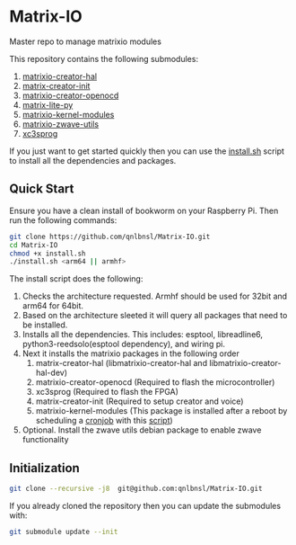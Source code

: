 # Matrix-IO

Master repo to manage matrixio modules

This repository contains the following submodules:

1. [matrixio-creator-hal](https://github.com/qnlbnsl/matrixio-creator-hal)
2. [matrix-creator-init](https://github.com/qnlbnsl/matrix-creator-init)
3. [matrixio-creator-openocd](https://github.com/qnlbnsl/matrix-creator-openocd)
4. [matrix-lite-py](https://github.com/qnlbnsl/matrix-lite-py)
5. [matrixio-kernel-modules](https://github.com/qnlbnsl/matrixio-kernel-modules)
6. [matrixio-zwave-utils](https://github.com/qnlbnsl/matrixio-zwave-utils)
7. [xc3sprog](https://github.com/qnlbnsl/xc3sprog)

If you just want to get started quickly then you can use the [install.sh](install.sh) script to install all the dependencies and packages.

## Quick Start

Ensure you have a clean install of bookworm on your Raspberry Pi. Then run the following commands:

```bash
git clone https://github.com/qnlbnsl/Matrix-IO.git
cd Matrix-IO
chmod +x install.sh
./install.sh <arm64 || armhf>
```

The install script does the following:

1. Checks the architecture requested. Armhf should be used for 32bit and arm64 for 64bit.
2. Based on the architecture sleeted it will query all packages that need to be installed.
3. Installs all the dependencies. This includes: esptool, libreadline6, python3-reedsolo(esptool dependency), and wiring pi.
4. Next it installs the matrixio packages in the following order
    1. matrix-creator-hal (libmatrixio-creator-hal and libmatrixio-creator-hal-dev)
    2. matrixio-creator-openocd (Required to flash the microcontroller)
    3. xc3sprog (Required to flash the FPGA)
    4. matrix-creator-init (Required to setup creator and voice)
    5. matrixio-kernel-modules (This package is installed after a reboot by scheduling a [cronjob](https://github.com/qnlbnsl/Matrix-IO/blob/17bd59c975dbfce24225742c8ec67bccc1d4ad28/install.sh#L65) with this [script](https://github.com/qnlbnsl/Matrix-IO/blob/17bd59c975dbfce24225742c8ec67bccc1d4ad28/install.sh#L68))
5. Optional. Install the zwave utils debian package to enable zwave functionality

## Initialization

```bash
git clone --recursive -j8  git@github.com:qnlbnsl/Matrix-IO.git
```

If you already cloned the repository then you can update the submodules with:

```bash
git submodule update --init
```
